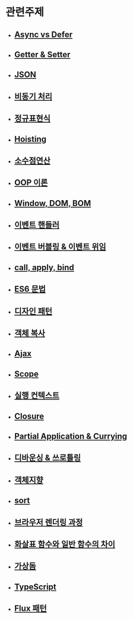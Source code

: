 # 관련주제

- ## [Async vs Defer](./async_defer.md)

- ## [Getter & Setter](./getter_setter.md)

- ## [JSON](./json.md)

- ## [비동기 처리](./async_sync.md)

- ## [정규표현식](./reg.md)

- ## [Hoisting](./hoisting.md)

- ## [소수점연산](./decimal.md)

- ## [OOP 이론](./oop.md)

- ## [Window, DOM, BOM](./dom.md)

- ## [이벤트 핸들러](./listen.md)

- ## [이벤트 버블링 & 이벤트 위임](./delegate.md)

- ## [call, apply, bind](./cab.md)

- ## [ES6 문법](./es6.md)

- ## [디자인 패턴](./pattern.md)

- ## [객체 복사](./copy.md)

- ## [Ajax](./ajax.md)

- ## [Scope](./scope.md)

- ## [실행 컨텍스트](./context.md)

- ## [Closure](./closure.md)

- ## [Partial Application & Currying](./pnc.md)

- ## [디바운싱 & 쓰로틀링](./debouncethrottle.md)

- ## [객체지향](./oopp.md)

- ## [sort](./sort.md)

- ## [브라우저 렌더링 과정](./rendering.md)

- ## [화살표 함수와 일반 함수의 차이](./arrow.md)

- ## [가상돔](./virtualDom.md)

- ## [TypeScript](./typescript.md)

- ## [Flux 패턴](./flux.md)
